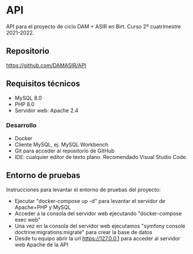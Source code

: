 # API

API para el proyecto de ciclo DAM + ASIR en Birt.
Curso 2º cuatrimestre 2021-2022.

## Repositorio

<https://github.com/DAMASIR/API>

## Requisitos técnicos

* MySQL 8.0
* PHP 8.0
* Servidor web: Apache 2.4

### Desarrollo

* Docker
* Cliente MySQL, ej. MySQL Workbench
* Git para acceder al repositorio de GitHub
* IDE: cualquier editor de texto plano. Recomendado Visual Studio Code.

## Entorno de pruebas

Instrucciones para levantar el entorno de pruebas del proyecto:

* Ejecutar "docker-compose up -d" para levantar el servidor de Apache+PHP y MySQL
* Acceder a la consola del servidor web ejecutando "docker-compose exec web"
* Una vez en la consola del servidor web ejecutamos "symfony console doctrine:migrations:migrate" para crear la base de datos
* Desde tu equipo abrir la url <https://127.0.0.1> para acceder al servidor web Apache de la API